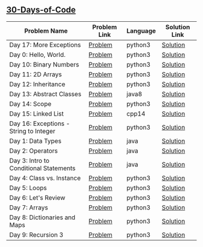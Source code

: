 ## [30-Days-of-Code](https://www.hackerrank.com/domains/tutorials/30-days-of-code)

Problem Name|Problem Link|Language|Solution Link
---|---|---|---
Day 17: More Exceptions|[Problem](https://www.hackerrank.com/challenges/30-more-exceptions/problem)|python3|[Solution](./30-more-exceptions.py)
Day 0: Hello, World.|[Problem](https://www.hackerrank.com/challenges/30-hello-world/problem)|python3|[Solution](./30-hello-world.py)
Day 10: Binary Numbers|[Problem](https://www.hackerrank.com/challenges/30-binary-numbers/problem)|python3|[Solution](./30-binary-numbers.py)
Day 11: 2D Arrays|[Problem](https://www.hackerrank.com/challenges/30-2d-arrays/problem)|python3|[Solution](./30-2d-arrays.py)
Day 12: Inheritance|[Problem](https://www.hackerrank.com/challenges/30-inheritance/problem)|python3|[Solution](./30-inheritance.py)
Day 13: Abstract Classes|[Problem](https://www.hackerrank.com/challenges/30-abstract-classes/problem)|java8|[Solution](./Day-13:-Abstract-Classes.java)
Day 14: Scope|[Problem](https://www.hackerrank.com/challenges/30-scope/problem)|python3|[Solution](./30-scope.py)
Day 15: Linked List|[Problem](https://www.hackerrank.com/challenges/30-linked-list/problem)|cpp14|[Solution](./30-linked-list.cpp)
Day 16: Exceptions - String to Integer|[Problem](https://www.hackerrank.com/challenges/30-exceptions-string-to-integer/problem)|python3|[Solution](./30-exceptions-string-to-integer.py)
Day 1: Data Types|[Problem](https://www.hackerrank.com/challenges/30-data-types/problem)|java|[Solution](./Day-1:-Data-Types.java)
Day 2: Operators|[Problem](https://www.hackerrank.com/challenges/30-operators/problem)|java|[Solution](./Day-2:-Operators.java)
Day 3: Intro to Conditional Statements|[Problem](https://www.hackerrank.com/challenges/30-conditional-statements/problem)|java|[Solution](./Day-3:-Intro-to-Conditional-Statements.java)
Day 4: Class vs. Instance|[Problem](https://www.hackerrank.com/challenges/30-class-vs-instance/problem)|python3|[Solution](./30-class-vs-instance.py)
Day 5: Loops|[Problem](https://www.hackerrank.com/challenges/30-loops/problem)|python3|[Solution](./30-loops.py)
Day 6: Let's Review|[Problem](https://www.hackerrank.com/challenges/30-review-loop/problem)|python3|[Solution](./30-review-loop.py)
Day 7: Arrays|[Problem](https://www.hackerrank.com/challenges/30-arrays/problem)|python3|[Solution](./30-arrays.py)
Day 8: Dictionaries and Maps|[Problem](https://www.hackerrank.com/challenges/30-dictionaries-and-maps/problem)|python3|[Solution](./30-dictionaries-and-maps.py)
Day 9: Recursion 3  |[Problem](https://www.hackerrank.com/challenges/30-recursion/problem)|python3|[Solution](./30-recursion.py)
